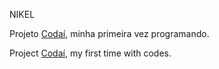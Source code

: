 NIKEL 

Projeto [Codaí](https://www.growdev.com.br/), minha primeira vez programando. 

Project [Codaí](https://www.growdev.com.br/), my first time with codes.
